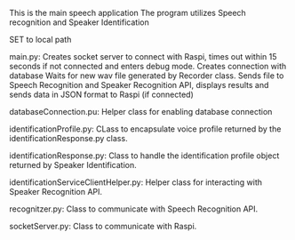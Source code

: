 This is the main speech application
The program utilizes Speech recognition and Speaker Identification

SET <path> to local path

main.py:
Creates socket server to connect with Raspi, times out within 15 seconds if not connected and enters debug mode.
Creates connection with database
Waits for new wav file generated by Recorder class.
Sends file to Speech Recognition and Speaker Recognition API, displays results and sends data in JSON format to Raspi (if connected)

databaseConnection.pu:
Helper class for enabling database connection

identificationProfile.py:
CLass to encapsulate voice profile returned by the identificationResponse.py class.

identificationResponse.py:
Class to handle the identification profile object returned by Speaker Identification.

identificationServiceClientHelper.py:
Helper class for interacting with Speaker Recognition API.

recognitzer.py:
Class to communicate with Speech Recognition API.

socketServer.py:
Class to communicate with Raspi.